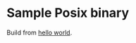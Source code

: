 
# Sample Posix binary

Build from [hello world](https://github.com/cloudius-systems/osv-apps/blob/master/native-example/Makefile).
